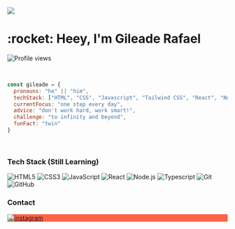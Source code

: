 <img src="https://64.media.tumblr.com/1e59432e5fe2d7942df39fdd0223d294/9ec5a9ae5ba9f7db-ae/s1280x1920/8f45c6df3adc9f1a74b58a275b587982b5de8abc.gif"/>
<h1 align="left">:rocket: Heey, I'm Gileade Rafael</h1>
<p align="left"> <img src="https://komarev.com/ghpvc/?username=gileaderafael&color=blueviolet&style=for-the-badge" alt="Profile views" /> </p>
<br>

```javascript
const gileade = {
  pronouns: "he" || "him",
  techStack: ["HTML", "CSS", "Javascript", "Tailwind CSS", "React", "Node.js", "Typescript", "Git", "Github"] // still learning
  currentFocus: "one step every day",
  advice: "don't work hard, work smart!",
  challenge: "to infinity and beyond",
  funFact: "twin"
}
```
<br>
<h3>Tech Stack (Still Learning)</h3>
<p align="left">
<img src="https://img.shields.io/static/v1?style=flat&logo=HTML5&label=%20&labelColor=252525&message=HTML5&color=E34F26" alt="HTML5"/>
<img src="https://img.shields.io/static/v1?style=flat&logo=CSS3&label=%20&labelColor=252525&message=CSS3&color=1572B6" alt="CSS3"/>
<img src="https://img.shields.io/static/v1?style=flat&logo=JavaScript&label=%20&labelColor=252525&message=JavaScript&color=F7DF1E" alt="JavaScript"/>
<imgsrc="https://img.shields.io/static/v1?style=flat&logo=Tailwind-CSS&label=%20&labelColor=252525&message=Tailwind%20CSS&color=06B6D4" alt="TailwindCSS"/>
<img src="https://img.shields.io/static/v1?style=flat&logo=React&label=%20&labelColor=252525&message=React&color=61DAFB" alt="React"/>
<img src="https://img.shields.io/static/v1?style=flat&logo=Node.js&label=%20&labelColor=252525&message=Node.js&color=339933" alt="Node.js"/>
<img  src="https://img.shields.io/static/v1?style=flat&logo=Typescript&label=%20&labelColor=252525&message=Typescript&color=3178C6" alt="Typescript"/>
<img src="https://img.shields.io/static/v1?style=flat&logo=Git&label=%20&labelColor=252525&message=Git&color=F05032" alt="Git"/>
<img src="https://img.shields.io/static/v1?style=flat&logo=GitHub&label=%20&labelColor=252525&message=GitHub&color=181717" alt="GitHub"/>
</p>

<h3>Contact</h3>
<p align="left" style="background-color:tomato;">
<a href="https://instagram.com/gileaderafael" target="_blank">
 <img align="center" src="https://img.shields.io/static/v1?style=flat&logo=Instagram&label=%20&labelColor=252525&message=Instagram&color=E4405F" alt="instagram"/>
</a>
</p>
